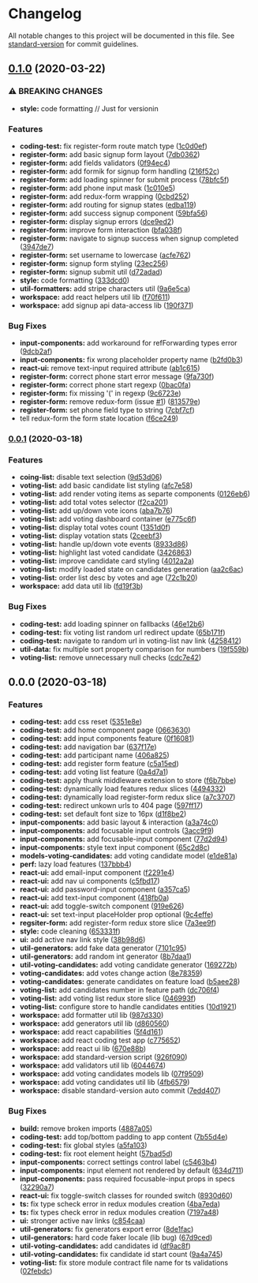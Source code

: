 # Changelog

All notable changes to this project will be documented in this file. See [standard-version](https://github.com/conventional-changelog/standard-version) for commit guidelines.

## [0.1.0](https://github.com/sebastiandg7/tf-react-coding-test/compare/v0.0.1...v0.1.0) (2020-03-22)


### ⚠ BREAKING CHANGES

* **style:** code formatting // Just for versionin

### Features

* **coding-test:** fix register-form route match type ([1c0d0ef](https://github.com/sebastiandg7/tf-react-coding-test/commit/1c0d0ef519b99451073a3aea0b62742866652259))
* **register-form:** add basic signup form layout ([7db0362](https://github.com/sebastiandg7/tf-react-coding-test/commit/7db03622a2b67852e88bac0ddca5a7f755c26f45))
* **register-form:** add fields validators ([0f94ec4](https://github.com/sebastiandg7/tf-react-coding-test/commit/0f94ec4ef34a8aa1c09f199119674e0945490b46))
* **register-form:** add formik for signup form handling ([216f52c](https://github.com/sebastiandg7/tf-react-coding-test/commit/216f52c45c09d8228dac43180583e5f5baa56618))
* **register-form:** add loading spinner for submit process ([78bfc5f](https://github.com/sebastiandg7/tf-react-coding-test/commit/78bfc5f4aa4015efdf53040c4b6467fd08727925))
* **register-form:** add phone input mask ([1c010e5](https://github.com/sebastiandg7/tf-react-coding-test/commit/1c010e52dda42a3edf40e141c563137483f296ab))
* **register-form:** add redux-form wrapping ([0cbd252](https://github.com/sebastiandg7/tf-react-coding-test/commit/0cbd252a0b8ae50f5980b9eb068b7b17db8fe970))
* **register-form:** add routing for signup states ([edba119](https://github.com/sebastiandg7/tf-react-coding-test/commit/edba119bf05ed5e8947fed9489024fa437bd3513))
* **register-form:** add success signup component ([59bfa56](https://github.com/sebastiandg7/tf-react-coding-test/commit/59bfa56895e3501eac58c1a2dc6019cb16cd7b0a))
* **register-form:** display signup errors ([dce9ed2](https://github.com/sebastiandg7/tf-react-coding-test/commit/dce9ed2f11d53a4c97131ea13cc96fe706044e8c))
* **register-form:** improve form interaction ([bfa038f](https://github.com/sebastiandg7/tf-react-coding-test/commit/bfa038f0cbf9f6663a16e945964a6516b26d5535))
* **register-form:** navigate to signup success when signup completed ([3947de7](https://github.com/sebastiandg7/tf-react-coding-test/commit/3947de773abaa53c72ed7b8c25fcb9a9601fced6))
* **register-form:** set username to lowercase ([acfe762](https://github.com/sebastiandg7/tf-react-coding-test/commit/acfe7622d519821e8dfe5c0c4ba0ac409287443c))
* **register-form:** signup form styling ([23ec256](https://github.com/sebastiandg7/tf-react-coding-test/commit/23ec256cbc7d263c88e1dfeb6199e3c49ff81943))
* **register-form:** signup submit util ([d72adad](https://github.com/sebastiandg7/tf-react-coding-test/commit/d72adadfff743c477830d6ee80e685ff4ebd995d))
* **style:** code formatting ([333dcd0](https://github.com/sebastiandg7/tf-react-coding-test/commit/333dcd0afcbb778022a9ff6a95e4ccfa81321881))
* **util-formatters:** add stripe characters util ([9a6e5ca](https://github.com/sebastiandg7/tf-react-coding-test/commit/9a6e5cac6957cfd9551b3fa7987e003d6f458367))
* **workspace:** add react helpers util lib ([f70f611](https://github.com/sebastiandg7/tf-react-coding-test/commit/f70f611543e8741d0733fefea98cc45cb0305ff7))
* **workspace:** add signup api data-access lib ([190f371](https://github.com/sebastiandg7/tf-react-coding-test/commit/190f371bcbf45156db0b8be8f21eb3af2b1c466d))


### Bug Fixes

* **input-components:** add workaround for refForwarding types error ([9dcb2af](https://github.com/sebastiandg7/tf-react-coding-test/commit/9dcb2af92750a19080232bbe35490b8c7e5e7421))
* **input-components:** fix wrong placeholder property name ([b2fd0b3](https://github.com/sebastiandg7/tf-react-coding-test/commit/b2fd0b3923f3e3f745b44df9d4b846c96f6a75de))
* **react-ui:** remove text-input required attribute ([ab1c615](https://github.com/sebastiandg7/tf-react-coding-test/commit/ab1c615468fc1f1b45a2a0d0ea1e2bbf50e2f222))
* **register-form:** correct phone start error message ([9fa730f](https://github.com/sebastiandg7/tf-react-coding-test/commit/9fa730f31abbe37b3a0ad1bf4d629f77277a0e0c))
* **register-form:** correct phone start regexp ([0bac0fa](https://github.com/sebastiandg7/tf-react-coding-test/commit/0bac0faef1b2ce3d80c9f479fc36d9b43f881504))
* **register-form:** fix missing '(' in regexp ([9c6723e](https://github.com/sebastiandg7/tf-react-coding-test/commit/9c6723e9278633990a4212177e03a99cf84ebd04))
* **register-form:** remove redux-form (issue [#1](https://github.com/sebastiandg7/tf-react-coding-test/issues/1)) ([813579e](https://github.com/sebastiandg7/tf-react-coding-test/commit/813579e3417225d0c71e2e75b92b21e85b0c602e))
* **register-form:** set phone field type to string ([7cbf7cf](https://github.com/sebastiandg7/tf-react-coding-test/commit/7cbf7cfea7147a98e0de07f0de2c5cc4afdb4f4f))
* tell redux-form the form state location ([f6ce249](https://github.com/sebastiandg7/tf-react-coding-test/commit/f6ce249e1dced98000d696df4d2e979c00b03459))

### [0.0.1](https://github.com/sebastiandg7/tf-react-coding-test/compare/v0.0.0...v0.0.1) (2020-03-18)


### Features

* **coing-list:** disable text selection ([9d53d06](https://github.com/sebastiandg7/tf-react-coding-test/commit/9d53d0668bbd099848aa5f49cc8af925934a4f82))
* **voting-list:** add basic candidate list styling ([afc7e58](https://github.com/sebastiandg7/tf-react-coding-test/commit/afc7e58716204ec56b1e94d48d1f5b48c13281de))
* **voting-list:** add render voting items as separte components ([0126eb6](https://github.com/sebastiandg7/tf-react-coding-test/commit/0126eb69caa1285651b8de2dff727ee5679be6d7))
* **voting-list:** add total votes selector ([f2ca201](https://github.com/sebastiandg7/tf-react-coding-test/commit/f2ca201ccb25ecdba95c0e48008bf3dc15a8aabd))
* **voting-list:** add up/down vote icons ([aba7b76](https://github.com/sebastiandg7/tf-react-coding-test/commit/aba7b76feac1cb6a405cf3062129d306fe42fe1c))
* **voting-list:** add voting dashboard container ([e775c6f](https://github.com/sebastiandg7/tf-react-coding-test/commit/e775c6f5661503741143eb26a7f4bccb83406344))
* **voting-list:** display total votes count ([1351d0f](https://github.com/sebastiandg7/tf-react-coding-test/commit/1351d0f545228d64b2d3101a3e1016355477571a))
* **voting-list:** display votation stats ([2ceebf3](https://github.com/sebastiandg7/tf-react-coding-test/commit/2ceebf38063101c513eed43044de07b6a74be492))
* **voting-list:** handle up/down vote events ([8933d86](https://github.com/sebastiandg7/tf-react-coding-test/commit/8933d86c8384d0a8d9c47d22b579de14897ebeca))
* **voting-list:** highlight last voted candidate ([3426863](https://github.com/sebastiandg7/tf-react-coding-test/commit/3426863626070027f2f16676e158517564ac3d34))
* **voting-list:** improve candidate card styling ([4012a2a](https://github.com/sebastiandg7/tf-react-coding-test/commit/4012a2a71afdb36865be5ce088f091d11c480a8f))
* **voting-list:** modify loaded state on candidates generation ([aa2c6ac](https://github.com/sebastiandg7/tf-react-coding-test/commit/aa2c6ac7bb93b4a505cbc29179ae34499143aa12))
* **voting-list:** order list desc by votes and age ([72c1b20](https://github.com/sebastiandg7/tf-react-coding-test/commit/72c1b20e360533c4f3fbbd0cc37e73e66992636a))
* **workspace:** add data util lib ([fd19f3b](https://github.com/sebastiandg7/tf-react-coding-test/commit/fd19f3b314a15bc68817d16a875ead0030eef708))


### Bug Fixes

* **coding-test:** add loading spinner on fallbacks ([46e12b6](https://github.com/sebastiandg7/tf-react-coding-test/commit/46e12b6f7c6b1645705e9e1c29afc637e67e18e1))
* **coding-test:** fix voting list random url redirect update ([65b171f](https://github.com/sebastiandg7/tf-react-coding-test/commit/65b171fae373d9c0beceaafce26d6ae4740e8ffa))
* **coding-test:** navigate to random url in voting-list nav link ([4258412](https://github.com/sebastiandg7/tf-react-coding-test/commit/4258412d2d3d265d42c5a059531ddca6c35893c2))
* **util-data:** fix multiple sort property comparison for numbers ([19f559b](https://github.com/sebastiandg7/tf-react-coding-test/commit/19f559b02d4c30e4eb2af241d7596a950fd13477))
* **voting-list:** remove unnecessary null checks ([cdc7e42](https://github.com/sebastiandg7/tf-react-coding-test/commit/cdc7e42082911f6bac32452d40a3925ebc885104))

## 0.0.0 (2020-03-18)


### Features

* **coding-test:** add css reset ([5351e8e](https://github.com/sebastiandg7/tf-react-coding-test/commit/5351e8ead9c006e09a22ddfa72970b48b1af4905))
* **coding-test:** add home component page ([0663630](https://github.com/sebastiandg7/tf-react-coding-test/commit/0663630503d4409611694c7ff0a0af915b792105))
* **coding-test:** add input components feature ([0f16081](https://github.com/sebastiandg7/tf-react-coding-test/commit/0f16081f3169ab45faaa34f07af318e87a066b64))
* **coding-test:** add navigation bar ([637f17e](https://github.com/sebastiandg7/tf-react-coding-test/commit/637f17e4fdf6b00cde78c75c0cac5e0ff73d64ad))
* **coding-test:** add participant name ([406a825](https://github.com/sebastiandg7/tf-react-coding-test/commit/406a825de26ba754f4b0a96030f2c33f85b98e63))
* **coding-test:** add register form feature ([c5a15ed](https://github.com/sebastiandg7/tf-react-coding-test/commit/c5a15edfda4ac0967a4e322c982377439b05a6db))
* **coding-test:** add voting list feature ([0a4d7a1](https://github.com/sebastiandg7/tf-react-coding-test/commit/0a4d7a1045d978c89ad452563651bd4cee2d0128))
* **coding-test:** apply thunk middleware extension to store ([f6b7bbe](https://github.com/sebastiandg7/tf-react-coding-test/commit/f6b7bbe35be48c6cb3fcce1e3fa376a866c6218e))
* **coding-test:** dynamically load features redux slices ([4494332](https://github.com/sebastiandg7/tf-react-coding-test/commit/44943325a341cf12ca291206af7cf4ffc93b50e0))
* **coding-test:** dynamically load register-form redux slice ([a7c3707](https://github.com/sebastiandg7/tf-react-coding-test/commit/a7c370761e85b232d9b29a1aafc8de25518daa76))
* **coding-test:** redirect unkown urls to 404 page ([597ff17](https://github.com/sebastiandg7/tf-react-coding-test/commit/597ff1780de52cae67b9f620a113c6f2a7d92936))
* **coding-test:** set default font size to 16px ([d1f8be2](https://github.com/sebastiandg7/tf-react-coding-test/commit/d1f8be28632111d8b24101f28427b9f10d8b2fa1))
* **input-components:** add basic layout & interaction ([a3a74c0](https://github.com/sebastiandg7/tf-react-coding-test/commit/a3a74c0594db6ee9b5227595930f6b1fcdd088a7))
* **input-components:** add focusable input controls ([3acc9f9](https://github.com/sebastiandg7/tf-react-coding-test/commit/3acc9f9633e9608944d3508ba1fc33e7ef69385a))
* **input-components:** add focusable-input component ([77d2d94](https://github.com/sebastiandg7/tf-react-coding-test/commit/77d2d942bf7874ec5473a6963d9d861cae729428))
* **input-components:** style text input component ([65c2d8c](https://github.com/sebastiandg7/tf-react-coding-test/commit/65c2d8c4819436c12a93001355216b7336e5ec28))
* **models-voting-candidates:** add voting candidate model ([e1de81a](https://github.com/sebastiandg7/tf-react-coding-test/commit/e1de81a34faca0020be4738a48f90c2c987ec481))
* **perf:** lazy load features ([137bbb4](https://github.com/sebastiandg7/tf-react-coding-test/commit/137bbb4397eb0e0664fcebb0bd0a0070a575a3ff))
* **react-ui:** add email-input component ([f2291e4](https://github.com/sebastiandg7/tf-react-coding-test/commit/f2291e4d95063adca5f4ee5873f57598d2b0efc0))
* **react-ui:** add nav ui components ([c5fbd17](https://github.com/sebastiandg7/tf-react-coding-test/commit/c5fbd174b8e51dfcede12657a7213024f0d94055))
* **react-ui:** add password-input component ([a357ca5](https://github.com/sebastiandg7/tf-react-coding-test/commit/a357ca5fd8655e3ce517112190f96269b50bcb1e))
* **react-ui:** add text-input component ([418fb0a](https://github.com/sebastiandg7/tf-react-coding-test/commit/418fb0a5f2eb6baf0e173a0578be82fa2fad32f3))
* **react-ui:** add toggle-switch component ([919e626](https://github.com/sebastiandg7/tf-react-coding-test/commit/919e626bb5fa705fc0ac96a227f3b303b5fce347))
* **react-ui:** set text-input placeHolder prop optional ([9c4effe](https://github.com/sebastiandg7/tf-react-coding-test/commit/9c4effe722e84071c24be61f2b00f4f468fec629))
* **regsiter-form:** add register-form redux store slice ([7a3ee9f](https://github.com/sebastiandg7/tf-react-coding-test/commit/7a3ee9f91838d042e975380550a8a77ed0cdf502))
* **style:** code cleaning ([653331f](https://github.com/sebastiandg7/tf-react-coding-test/commit/653331f09c5665eb6d7d48d4d37004d8ffb37539))
* **ui:** add active nav link style ([38b98d6](https://github.com/sebastiandg7/tf-react-coding-test/commit/38b98d62aa0c1baf7f56167aad893f4536dc5451))
* **util-generators:** add fake data generator ([7101c95](https://github.com/sebastiandg7/tf-react-coding-test/commit/7101c959994bafb6af34f621d6c1e250c2db511f))
* **util-generators:** add random int generator ([8b7daa1](https://github.com/sebastiandg7/tf-react-coding-test/commit/8b7daa164a94b0c627daa82ffec483b040533eef))
* **util-voting-candidates:** add voting candidate generator ([169272b](https://github.com/sebastiandg7/tf-react-coding-test/commit/169272bec2cc45ecb5689c583a52923af4c924e1))
* **voting-candidates:** add votes change action ([8e78359](https://github.com/sebastiandg7/tf-react-coding-test/commit/8e78359e64e433fe1f7192aab67ba0a5a468771a))
* **voting-candidates:** generate candidates on feature load ([b5aee28](https://github.com/sebastiandg7/tf-react-coding-test/commit/b5aee28dded73213d538612fbbd1dbfe2e1c27a1))
* **voting-list:** add candidates number in feature path ([dc706f4](https://github.com/sebastiandg7/tf-react-coding-test/commit/dc706f4fe2548221b2eddc5dbae5abd3cdee0e23))
* **voting-list:** add voting list redux store slice ([046993f](https://github.com/sebastiandg7/tf-react-coding-test/commit/046993fc5a2d6e9de312e3ff76e8dc348fac65ea))
* **voting-list:** configure store to handle candidates entities ([10d1921](https://github.com/sebastiandg7/tf-react-coding-test/commit/10d19214318feef08b5ae93f2ea687b2d2de9442))
* **workspace:**  add formatter util lib ([987d330](https://github.com/sebastiandg7/tf-react-coding-test/commit/987d3305c703539e2a5862a59a1ef8b584f59e8e))
* **workspace:** add generators util lib ([d860560](https://github.com/sebastiandg7/tf-react-coding-test/commit/d860560e450823938412ff93c19f1f4033d7bc0a))
* **workspace:** add react capabilities ([5f4d161](https://github.com/sebastiandg7/tf-react-coding-test/commit/5f4d161d4be53c6deba5b0f242029b77b2df7949))
* **workspace:** add react coding test app ([c775652](https://github.com/sebastiandg7/tf-react-coding-test/commit/c7756529514cec08f148ee56b4513d99fa15370e))
* **workspace:** add react ui lib ([670e88b](https://github.com/sebastiandg7/tf-react-coding-test/commit/670e88b928e4fa29be27babff147d1153499d718))
* **workspace:** add standard-version script ([926f090](https://github.com/sebastiandg7/tf-react-coding-test/commit/926f090e726dafb32887148029ad8bd81bcd678e))
* **workspace:** add validators util lib ([6044674](https://github.com/sebastiandg7/tf-react-coding-test/commit/6044674b7f0eeedc6ee331746abc5f84ee401196))
* **workspace:** add voting candidates models lib ([07f9509](https://github.com/sebastiandg7/tf-react-coding-test/commit/07f950954fdd2d684a25f3fd80ddeeed94c98b67))
* **workspace:** add voting candidates util lib ([4fb6579](https://github.com/sebastiandg7/tf-react-coding-test/commit/4fb657983b7f71f7d926118e5e587c3c80b838fd))
* **workspace:** disable standard-version auto commit ([7edd407](https://github.com/sebastiandg7/tf-react-coding-test/commit/7edd407243d222b75a9807e7bcdcc78cafb080a9))


### Bug Fixes

* **build:** remove broken imports ([4887a05](https://github.com/sebastiandg7/tf-react-coding-test/commit/4887a0509a797c448c4b3ed0e8235a2a2d112461))
* **coding-test:** add top/bottom padding to app content ([7b55d4e](https://github.com/sebastiandg7/tf-react-coding-test/commit/7b55d4ec4c752dbf0ca92b8c32859961f2013eed))
* **coding-test:** fix global styles  ([a5fa103](https://github.com/sebastiandg7/tf-react-coding-test/commit/a5fa1038cc5e16c03723981c6ff6ca1670f43bf4))
* **coding-test:** fix root element height ([57bad5d](https://github.com/sebastiandg7/tf-react-coding-test/commit/57bad5dd6de71ae1aa85c4b5788f7cb613f3a8c5))
* **input-components:** correct settings control label ([c5463b4](https://github.com/sebastiandg7/tf-react-coding-test/commit/c5463b42dc1ba3e5c186479fe61afdf082d6b902))
* **input-components:** input element not rendered by default ([634d711](https://github.com/sebastiandg7/tf-react-coding-test/commit/634d71168c31756f9b9e2030610c47fb6828e44d))
* **input-components:** pass required focusable-input props in specs ([32290a7](https://github.com/sebastiandg7/tf-react-coding-test/commit/32290a7c6a0f03b3110c926b098c64d53c851078))
* **react-ui:** fix toggle-switch classes for rounded switch ([8930d60](https://github.com/sebastiandg7/tf-react-coding-test/commit/8930d6034032421c21bdf6b0f4e09f237716e3e9))
* **ts:** fix type scheck error in redux modules creation ([4ba7eda](https://github.com/sebastiandg7/tf-react-coding-test/commit/4ba7eda212eb115719beba03159d637685728b6b))
* **ts:** fix types check error in redux modules creation ([7197a48](https://github.com/sebastiandg7/tf-react-coding-test/commit/7197a48ce659669c8c0efed0d91682b87de0a69c))
* **ui:** stronger active nav links ([c854caa](https://github.com/sebastiandg7/tf-react-coding-test/commit/c854caa3094f8371ee8eabbe26a7f688da66a85e))
* **util-generators:** fix generators export error ([8de1fac](https://github.com/sebastiandg7/tf-react-coding-test/commit/8de1fac1d2b250aa464c009f3c74188a5f5887e1))
* **util-generators:** hard code faker locale (lib bug) ([67d9ced](https://github.com/sebastiandg7/tf-react-coding-test/commit/67d9ced1874d1e090d024ebedce9654a65dc981b))
* **util-voting-candidates:** add candidates id ([df9ac8f](https://github.com/sebastiandg7/tf-react-coding-test/commit/df9ac8f5dd15504c5454149361241f47afc92c6d))
* **util-voting-candidates:** fix candidate id start count ([9a4a745](https://github.com/sebastiandg7/tf-react-coding-test/commit/9a4a745ef39ac3e30ef732f0cdd2bd8b1640f389))
* **voting-list:** fix store module contract file name for ts validations ([02febdc](https://github.com/sebastiandg7/tf-react-coding-test/commit/02febdc7b46215dc8c1a0f2c447874d3dc5d4050))

